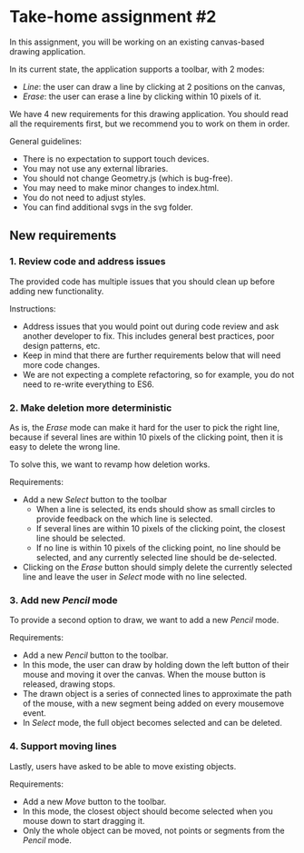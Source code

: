 # Take-home assignment #2

In this assignment, you will be working on an existing canvas-based drawing application.

In its current state, the application supports a toolbar, with 2 modes:
- _Line_: the user can draw a line by clicking at 2 positions on the canvas,
- _Erase_: the user can erase a line by clicking within 10 pixels of it.

We have 4 new requirements for this drawing application. You should read all the requirements first, but we recommend you to work on them in order.

General guidelines:
- There is no expectation to support touch devices.
- You may not use any external libraries.
- You should not change Geometry.js (which is bug-free).
- You may need to make minor changes to index.html.
- You do not need to adjust styles.
- You can find additional svgs in the svg folder.

## New requirements

### 1. Review code and address issues

The provided code has multiple issues that you should clean up before adding new functionality.

Instructions:
- Address issues that you would point out during code review and ask another developer to fix. This includes general best practices, poor design patterns, etc.
- Keep in mind that there are further requirements below that will need more code changes.
- We are not expecting a complete refactoring, so for example, you do not need to re-write everything to ES6.

### 2. Make deletion more deterministic

As is, the _Erase_ mode can make it hard for the user to pick the right line, because if several lines are within 10 pixels of the clicking point, then it is easy to delete the wrong line.

To solve this, we want to revamp how deletion works.

Requirements:
- Add a new _Select_ button to the toolbar
  - When a line is selected, its ends should show as small circles to provide feedback on the which line is selected.
  - If several lines are within 10 pixels of the clicking point, the closest line should be selected.
  - If no line is within 10 pixels of the clicking point, no line should be selected, and any currently selected line should be de-selected.
- Clicking on the _Erase_ button should simply delete the currently selected line and leave the user in _Select_ mode with no line selected.

### 3. Add new _Pencil_ mode

To provide a second option to draw, we want to add a new _Pencil_ mode.

Requirements:
- Add a new _Pencil_ button to the toolbar.
- In this mode, the user can draw by holding down the left button of their mouse and moving it over the canvas. When the mouse button is released, drawing stops.
- The drawn object is a series of connected lines to approximate the path of the mouse, with a new segment being added on every mousemove event.
- In _Select_ mode, the full object becomes selected and can be deleted.

### 4. Support moving lines

Lastly, users have asked to be able to move existing objects.

Requirements:
- Add a new _Move_ button to the toolbar.
- In this mode, the closest object should become selected when you mouse down to start dragging it.
- Only the whole object can be moved, not points or segments from the _Pencil_ mode.
